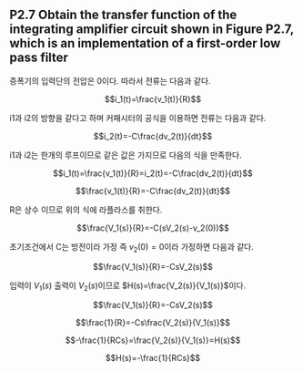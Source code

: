 ## P2.7 Obtain the transfer function of the integrating amplifier circuit shown in Figure P2.7, which is an implementation of a first-order low pass filter  
증폭기의 입력단의 전압은 0이다. 따라서 전류는 다음과 같다.    

$$i_1(t)=\frac{v_1(t)}{R}$$  

i1과 i2의 방향을 같다고 하며 커패시터의 공식을 이용하면 전류는 다음과 같다.  

$$i_2(t)=-C\frac{dv_2(t)}{dt}$$  

i1과 i2는 한개의 루프이므로 같은 값은 가지므로 다음의 식을 만족한다.  

$$i_1(t)=\frac{v_1(t)}{R}=i_2(t)=-C\frac{dv_2(t)}{dt}$$  

$$\frac{v_1(t)}{R}=-C\frac{dv_2(t)}{dt}$$  

R은 상수 이므로 위의 식에 라플라스를 취한다.  

$$\frac{V_1(s)}{R}=-C(sV_2(s)-v_2(0))$$  

초기조건에서 C는 방전이라 가정 즉 $v_2(0)=0$이라 가정하면 다음과 같다.  

$$\frac{V_1(s)}{R}=-CsV_2(s)$$  

입력이 $V_1(s)$ 출력이 $V_2(s)$이므로 $H(s)=\frac{V_2(s)}{V_1(s)}$이다.  

$$\frac{V_1(s)}{R}=-CsV_2(s)$$  

$$\frac{1}{R}=-Cs\frac{V_2(s)}{V_1(s)}$$  

$$-\frac{1}{RCs}=\frac{V_2(s)}{V_1(s)}=H(s)$$  

$$H(s)=-\frac{1}{RCs}$$


